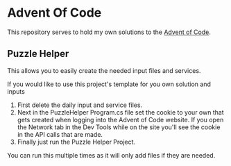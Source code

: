 # Advent Of Code
This repository serves to hold my own solutions to the [Advent of Code](https://adventofcode.com/).

## Puzzle Helper
This allows you to easily create the needed input files and services.

If you would like to use this project's template for you own solution and inputs
1. First delete the daily input and service files.
1. Next in the PuzzleHelper Program.cs file set the cookie to your own that gets created when logging into the Advent of Code website. If you open the Network tab in the Dev Tools while on the site you'll see the cookie in the API calls that are made.
1. Finally just run the Puzzle Helper Project.

You can run this multiple times as it will only add files if they are needed.